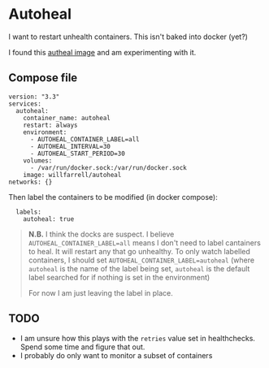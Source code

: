 # Autoheal

I want to restart unhealth containers. This isn't baked into docker (yet?)

I found this [autheal image](https://hub.docker.com/r/willfarrell/autoheal/) and
am experimenting with it.


## Compose file

```
version: "3.3"
services:
  autoheal:
    container_name: autoheal
    restart: always
    environment:
      - AUTOHEAL_CONTAINER_LABEL=all
      - AUTOHEAL_INTERVAL=30
      - AUTOHEAL_START_PERIOD=30
    volumes:
      - /var/run/docker.sock:/var/run/docker.sock
    image: willfarrell/autoheal
networks: {}
```

Then label the containers to be modified (in docker compose):

```
  labels:
    autoheal: true
```

> **N.B.** I think the docks are suspect. I believe
> `AUTOHEAL_CONTAINER_LABEL=all` means I don't need to label cantainers to heal.
> It will restart any that go unhealthy. To only watch labelled containers, I
> should set `AUTOHEAL_CONTAINER_LABEL=autoheal` (where `autoheal` is the name
> of the label being set, `autoheal` is the default label searched for if
> nothing is set in the environment)
>
> For now I am just leaving the label in place.

## TODO 

- I am unsure how this plays with the `retries` value set in healthchecks. Spend
  some time and figure that out.
- I probably do only want to monitor a subset of containers